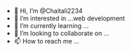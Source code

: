 - 👋 Hi, I’m @Chaitali2234
- 👀 I’m interested in ...web development
- 🌱 I’m currently learning ...
- 💞️ I’m looking to collaborate on ...
- 📫 How to reach me ...

<!---
Chaitali2234/Chaitali2234 is a ✨ special ✨ repository because its `README.md` (this file) appears on your GitHub profile.
You can click the Preview link to take a look at your changes.
--->
